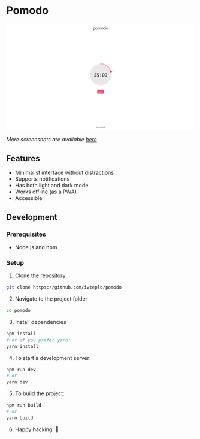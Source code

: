 # Pomodo

![App preview](screenshots/desktop-light.png)

_More screenshots are available [here](screenshots/)_

## Features

- Minimalist interface without distractions
- Supports notifications
- Has both light and dark mode
- Works offline (as a PWA)
- Accessible

## Development

### Prerequisites

- Node.js and npm

### Setup

1. Clone the repository

```bash
git clone https://github.com/ivteplo/pomodo
```

2. Navigate to the project folder

```bash
cd pomodo
```

3. Install dependencies

```bash
npm install
# or if you prefer yarn:
yarn install
```

4. To start a development server:

```bash
npm run dev
# or
yarn dev
```

5. To build the project:

```bash
npm run build
# or
yarn build
```

6. Happy hacking! 🎉
